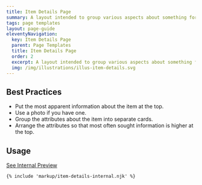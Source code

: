 ```yaml
---
title: Item Details Page
summary: A layout intended to group various aspects about something for easy, glanceability.
tags: page templates
layout: page-guide
eleventyNavigation:
  key: Item Details Page
  parent: Page Templates
  title: Item Details Page
  order: 2
  excerpt: A layout intended to group various aspects about something for easy, glanceability.
  img: /img/illustrations/illus-item-details.svg
---
```


## Best Practices

- Put the most apparent information about the item at the top.
- Use a photo if you have one.
- Group the attributes about the item into separate cards.
- Arrange the attributes so that most often sought information is higher at the top.


## Usage

<a class="btn btn-primary" href="/page-templates/item-details-page-internal/" target="_blank">See Internal Preview</a>

``` html
{% include 'markup/item-details-internal.njk' %}
```

